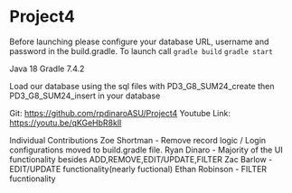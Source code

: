 # Project4
Before launching please configure your database URL, username and password in the build.gradle. 
To launch call 
`gradle build`
`gradle start`

Java 18
Gradle 7.4.2

Load our database using the sql files with PD3_G8_SUM24_create then PD3_G8_SUM24_insert in your database 

Git: https://github.com/rpdinaroASU/Project4
Youtube Link: https://youtu.be/qKGeHbR8klI

Individual Contributions 
Zoe Shortman - Remove record logic / Login configurations moved to build.gradle file.
Ryan Dinaro - Majority of the UI functionality besides ADD,REMOVE,EDIT/UPDATE,FILTER
Zac Barlow - EDIT/UPDATE functionality(nearly fuctional)
Ethan Robinson - FILTER fucntionality

